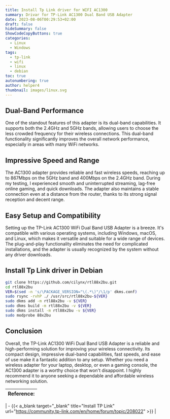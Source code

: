 ```yaml
---
title: Install Tp Link driver for WIFI AC1300
summary: Drivar for TP-Link AC1300 Dual Band USB Adapter
date: 2023-08-06T00:29:53+02:00
draft: false
hideSummary: false
ShowCodeCopyButtons: true
categories:
  - Linux
  - Windows
tags:
  - tp-link
  - wifi
  - linux
  - debian
toc: true
autonumbering: true
author: helper4
thumbnail: images/linux.svg
---
```


## Dual-Band Performance

One of the standout features of this adapter is its dual-band capabilities. It supports both the 2.4GHz and 5GHz bands, allowing users to choose the less crowded frequency for their wireless connections. This dual-band functionality significantly improves the overall network performance, especially in areas with many WiFi networks.

## Impressive Speed and Range

The AC1300 adapter provides reliable and fast wireless speeds, reaching up to 867Mbps on the 5GHz band and 400Mbps on the 2.4GHz band. During my testing, I experienced smooth and uninterrupted streaming, lag-free online gaming, and quick downloads. The adapter also maintains a stable connection even at a distance from the router, thanks to its strong signal reception and decent range.

## Easy Setup and Compatibility

Setting up the TP-Link AC1300 WiFi Dual Band USB Adapter is a breeze. It's compatible with various operating systems, including Windows, macOS, and Linux, which makes it versatile and suitable for a wide range of devices. The plug-and-play functionality eliminates the need for complicated installations, and the adapter is usually recognized by the system without any driver downloads.

## Install Tp Link driver in Debian

```bash
git clone https://github.com/cilynx/rtl88x2bu.git
cd rtl88x2bu
VER=$(sed -n 's/\PACKAGE_VERSION="\(.*\)"/\1/p' dkms.conf)
sudo rsync -rvhP ./ /usr/src/rtl88x2bu-${VER}
sudo dkms add -m rtl88x2bu -v ${VER}
sudo dkms build -m rtl88x2bu -v ${VER}
sudo dkms install -m rtl88x2bu -v ${VER}
sudo modprobe 88x2bu

```

## Conclusion

Overall, the TP-Link AC1300 WiFi Dual Band USB Adapter is a reliable and high-performing solution for improving your wireless connectivity. Its compact design, impressive dual-band capabilities, fast speeds, and ease of use make it a fantastic addition to any setup. Whether you need a wireless adapter for your laptop, desktop, or even a gaming console, the AC1300 adapter is a worthy choice that won't disappoint. I highly recommend it to anyone seeking a dependable and affordable wireless networking solution.


| **Reference:**  |
| :--- |

| - {{< a_blank target="_blank" title="Install TP Link" url="https://community.tp-link.com/en/home/forum/topic/208022" >}} | 